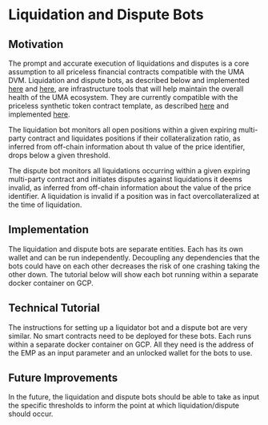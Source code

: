 # Liquidation and Dispute Bots

## Motivation

The prompt and accurate execution of liquidations and disputes is a core assumption to all priceless financial contracts compatible with the UMA DVM.
Liquidation and dispute bots, as described below and implemented [here](https://github.com/UMAprotocol/protocol/tree/master/liquidator) and [here](https://github.com/UMAprotocol/protocol/tree/master/disputer), are infrastructure tools that will help maintain the overall health of the UMA ecosystem.
They are currently compatible with the priceless synthetic token contract template, as described [here](../explainer.md) and implemented [here](https://github.com/UMAprotocol/protocol/tree/master/core/contracts/financial-templates).

The liquidation bot monitors all open positions within a given expiring multi-party contract and liquidates positions if their collateralization ratio, as inferred from off-chain information about th value of the price identifier, drops below a given threshold.

The dispute bot monitors all liquidations occurring within a given expiring multi-party contract and initiates disputes against liquidations it deems invalid, as inferred from off-chain information about the value of the price identifier.
A liquidation is invalid if a position was in fact overcollateralized at the time of liquidation.

## Implementation

The liquidation and dispute bots are separate entities.
Each has its own wallet and can be run independently.
Decoupling any dependencies that the bots could have on each other decreases the risk of one crashing taking the other down.
The tutorial below will show each bot running within a separate docker container on GCP.

## Technical Tutorial

The instructions for setting up a liquidator bot and a dispute bot are very similar.
No smart contracts need to be deployed for these bots.
Each runs within a separate docker container on GCP.
All they need is the address of the EMP as an input parameter and an unlocked wallet for the bots to use.

<!-- TODO: Chris to write technical tutorial. -->

## Future Improvements

In the future, the liquidation and dispute bots should be able to take as input the specific thresholds to inform the point at which liquidation/dispute should occur.
